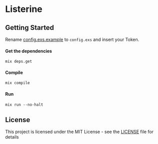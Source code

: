 # Listerine

## Getting Started

Rename [config.exs.example](config/config.exs.example) to `config.exs` and insert your Token.

#### Get the dependencies
```shell
mix deps.get
```

#### Compile
```shell
mix compile
```

#### Run
```shell
mix run --no-halt
```

## License

This project is licensed under the MIT License - see the [LICENSE](LICENSE) file for details
